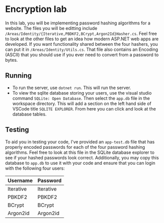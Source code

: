 # Encryption lab

In this lab, you will be implementing password hashing algorithms for a website. The files you will be editting include `/Areas/Identity/{Iterative,PBDKF2,BCrypt,Argon2Id}Hasher.cs`. Feel free to look at the other files to get an idea how modern ASP.NET web apps are developed. If you want functionality shared between the four hashers, you can put it in `/Areas/Identity/Utils.cs`. That file also contains an Encoding (ASCII) that you should use if you ever need to convert from a password to bytes.

## Running

* To run the server, use `dotnet run`. This will run the server.
* To view the sqlite database storing your users, use the visual studio command `SQLite: Open Database`. Then select the `app.db` file in the workspace directory. This will add a section on the left hand side of VSCode title `SQLITE EXPLORER`. From here you can click and look at the database tables.


## Testing

To aid you in testing your code, I've provided an `app-test.db` file that has properly encoded passwords for each of the four password hashing algorithms. Feel free to look at this file in the SQLite database explorer to see if your hashed passwords look correct. Additionally, you may copy this database to `app.db` to use it with your code and ensure that you can login with the following four users:

| Username  | Password  |
|-----------|------------|
| Iterative | Iterative  |
| PBKDF2    | PBKDF2     |
| BCrypt    | BCrypt     |
| Argon2id  | Argon2id   |

